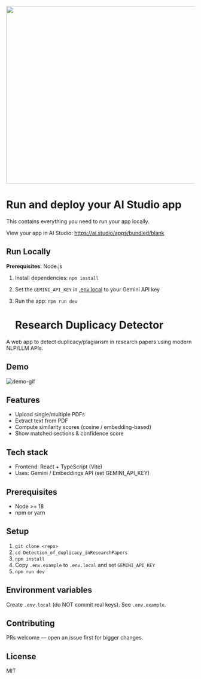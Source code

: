 <div align="center">
<img width="1200" height="475" alt="GHBanner" src="https://github.com/user-attachments/assets/0aa67016-6eaf-458a-adb2-6e31a0763ed6" />
</div>

# Run and deploy your AI Studio app

This contains everything you need to run your app locally.

View your app in AI Studio: https://ai.studio/apps/bundled/blank

## Run Locally

**Prerequisites:**  Node.js


1. Install dependencies:
   `npm install`
2. Set the `GEMINI_API_KEY` in [.env.local](.env.local) to your Gemini API key
3. Run the app:
   `npm run dev`

   # Research Duplicacy Detector

A web app to detect duplicacy/plagiarism in research papers using modern NLP/LLM APIs.

## Demo
![demo-gif](docs/demo.gif) <!-- add a small gif or screenshot -->

## Features
- Upload single/multiple PDFs
- Extract text from PDF
- Compute similarity scores (cosine / embedding-based)
- Show matched sections & confidence score

## Tech stack
- Frontend: React + TypeScript (Vite)
- Uses: Gemini / Embeddings API (set GEMINI_API_KEY)

## Prerequisites
- Node >= 18
- npm or yarn

## Setup
1. `git clone <repo>`
2. `cd Detection_of_duplicacy_inResearchPapers`
3. `npm install`
4. Copy `.env.example` to `.env.local` and set `GEMINI_API_KEY`
5. `npm run dev`

## Environment variables
Create `.env.local` (do NOT commit real keys). See `.env.example`.

## Contributing
PRs welcome — open an issue first for bigger changes.

## License
MIT

